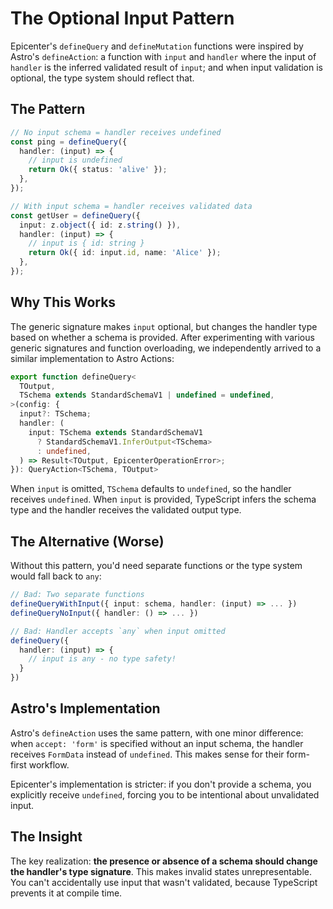 # The Optional Input Pattern

Epicenter's `defineQuery` and `defineMutation` functions were inspired by Astro's `defineAction`: a function with `input` and `handler` where the input of `handler` is the inferred validated result of `input`; and when input validation is optional, the type system should reflect that.

## The Pattern

```typescript
// No input schema = handler receives undefined
const ping = defineQuery({
  handler: (input) => {
    // input is undefined
    return Ok({ status: 'alive' });
  },
});

// With input schema = handler receives validated data
const getUser = defineQuery({
  input: z.object({ id: z.string() }),
  handler: (input) => {
    // input is { id: string }
    return Ok({ id: input.id, name: 'Alice' });
  },
});
```

## Why This Works

The generic signature makes `input` optional, but changes the handler type based on whether a schema is provided. After experimenting with various generic signatures and function overloading, we independently arrived to a similar implementation to Astro Actions:

```typescript
export function defineQuery<
  TOutput,
  TSchema extends StandardSchemaV1 | undefined = undefined,
>(config: {
  input?: TSchema;
  handler: (
    input: TSchema extends StandardSchemaV1
      ? StandardSchemaV1.InferOutput<TSchema>
      : undefined,
  ) => Result<TOutput, EpicenterOperationError>;
}): QueryAction<TSchema, TOutput>
```

When `input` is omitted, `TSchema` defaults to `undefined`, so the handler receives `undefined`. When `input` is provided, TypeScript infers the schema type and the handler receives the validated output type.

## The Alternative (Worse)

Without this pattern, you'd need separate functions or the type system would fall back to `any`:

```typescript
// Bad: Two separate functions
defineQueryWithInput({ input: schema, handler: (input) => ... })
defineQueryNoInput({ handler: () => ... })

// Bad: Handler accepts `any` when input omitted
defineQuery({
  handler: (input) => {
    // input is any - no type safety!
  }
})
```

## Astro's Implementation

Astro's `defineAction` uses the same pattern, with one minor difference: when `accept: 'form'` is specified without an input schema, the handler receives `FormData` instead of `undefined`. This makes sense for their form-first workflow.

Epicenter's implementation is stricter: if you don't provide a schema, you explicitly receive `undefined`, forcing you to be intentional about unvalidated input.

## The Insight

The key realization: **the presence or absence of a schema should change the handler's type signature**. This makes invalid states unrepresentable. You can't accidentally use input that wasn't validated, because TypeScript prevents it at compile time.
